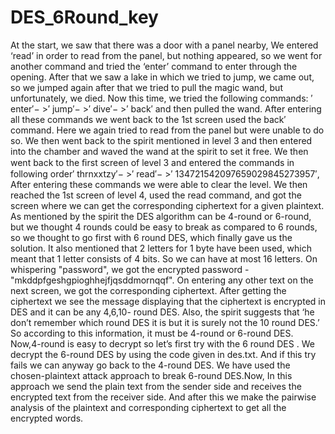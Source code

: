 # DES_6Round_key
At the start, we saw that there was a door with a panel nearby, We entered ‘read’ in order to read from the panel, but nothing appeared, so we went for another command and tried the ‘enter’ command to enter through the opening. After that we saw a lake in which we tried to jump, we came out, so we jumped again after that we tried to pull the magic wand, but unfortunately, we died. Now this time, we tried the following commands: ′ enter′− >′ jump′− >′ dive′− >′ back′ and then pulled the wand. After entering all these commands we went back to the 1st screen used the back′  command. Here we again tried to read from the panel but were unable to do so. We then went back to the spirit mentioned in level 3 and then entered into the chamber and waved the wand at the spirit to set it free. We  then went back to the   ﬁrst screen of level 3 and entered the commands in following order′ thrnxxtzy′− >′ read′− >′ 134721542097659029845273957′, 
After entering these commands we were able to clear the level. We then reached the 1st screen of level 4, used the read command, and got the screen where we can get the corresponding ciphertext for a  given plaintext.  As mentioned by the spirit the DES algorithm can be 4-round or 6-round, but we thought 4 rounds could be easy to break as compared to 6 rounds, so we thought to go first with 6 round DES, which finally gave us the solution. It also mentioned that 2 letters for 1 byte have been used, which meant that 1 letter consists of 4 bits. So we can have at most 16  letters.
On whispering "password", we got the encrypted password - "mkddpfgeshgpioghhejfjqsddmornqqf".
 On entering any other text on the next screen, we got the corresponding ciphertext. After getting the ciphertext we see the message displaying that the ciphertext is encrypted in DES and it can be any 4,6,10- round DES. Also, the spirit suggests that ‘he don’t remember which round DES it is but it is surely not the 10 round DES.’ So according to this information, it must be 4-round or 6-round DES. Now,4-round is easy to decrypt so let’s first try with the 6 round DES . We decrypt the 6-round DES by using the code given in des.txt. And if this try fails we can anyway go back to the 4-round DES.
 We have used the chosen-plaintext attack approach to break 6-round DES.Now, In this approach we send the plain text from the sender side and receives the encrypted text from the receiver side. And after this we make the pairwise analysis of the plaintext and corresponding ciphertext to get all the encrypted words. 
